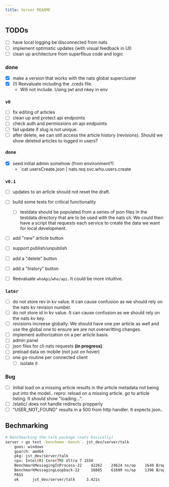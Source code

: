 ```yaml
---
title: Server README
---
```


## TODOs

- [ ] have local logging be disconnected from nats
- [ ] implement optimistic updates (with visual feedback in UI)
- [ ] clean up architecture from superflous code and logic

### done

- [x] make a version that works with the nats global supercluster
- [x] (!) Reevaluate including the .creds file.
  - Will not include. Using jwt and nkey in env

### `v0`

- [ ] fix editing of articles
- [ ] clean up and protect api endpoints
- [ ] check auth and permissions on api endpoints
- [ ] fail update if slug is not unique.
- [ ] after delete, we can still access the article history (revisions). Should we show deleted articles to logged in users?

#### done

- [x] seed initial admin somehow (from environment?)
  - `cat usersCreate.json | nats req svc.who.users.create

### `v0.1`

- [ ] updates to an article should not reset the draft.
- [ ] build some tests for critical functionality
  - [ ] testdata should be populated from a series of json files in the testdata directory that are to be used with the nats cli. We could then have a script that requests each service to create the data we want for local development.
- [ ] add "new" article button
- [ ] support publish/unpublish
- [ ] add a "delete" button
- [ ] add a "history" button
- [ ] Reevaluate `whoApi`/`who/api`. It could be more intuitive.


### `later`

- [ ] do not store rev in kv value. It can cause confusion as we should rely on the nats kv revision number.
- [ ] do not store id in kv value. It can cause confusion as we should rely on the nats kv key.
- [ ] revisions increese globally. We should have one per article as well and use the global one to ensure we are not overwritting changes.
- [ ] implement authorization on a per article basis.
- [ ] admin panel
- [ ] json files for cli nats requests **(in progress)**
- [ ] preload data on mobile (not just on hover)
- [ ] one go-routine per connected client
  - [ ] isolate it

### Bug

- [ ] Initial load on a missing article results in the article metadata not being put into the model.. repro: reload on a missing article. go to article listing. It should show "loading...".
- [ ] /static/ does not handle redirects propperly
- [ ] "USER_NOT_FOUND" results in a 500 from http handler. It expects json..

## Bechmarking

```sh
# Benchmarking the talk package (nats basically)
server > go test -benchmem -bench . jst_dev/server/talk
    goos: windows
    goarch: amd64
    pkg: jst_dev/server/talk
    cpu: Intel(R) Core(TM) Ultra 7 155H
    BenchmarkMessagingInProcess-22    42262    24624 ns/op    1649 B/op    29 allocs/op
    BenchmarkMessagingLoopback-22     16885    61609 ns/op    1396 B/op    25 allocs/op
    PASS
    ok      jst_dev/server/talk     3.421s
```
